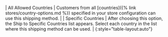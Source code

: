 
| All Allowed Countries | Customers from all [countries]({% link stores/country-options.md %}) specified in your store configuration can use this shipping method. |
| Specific Countries | After choosing this option, the Ship to Specific Countries list appears. Select each country in the list where this shipping method can be used. |
{:style="table-layout:auto"}
